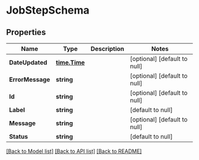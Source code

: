 # JobStepSchema

## Properties
Name | Type | Description | Notes
------------ | ------------- | ------------- | -------------
**DateUpdated** | [**time.Time**](time.Time.md) |  | [optional] [default to null]
**ErrorMessage** | **string** |  | [optional] [default to null]
**Id** | **string** |  | [optional] [default to null]
**Label** | **string** |  | [default to null]
**Message** | **string** |  | [optional] [default to null]
**Status** | **string** |  | [default to null]

[[Back to Model list]](../README.md#documentation-for-models) [[Back to API list]](../README.md#documentation-for-api-endpoints) [[Back to README]](../README.md)



